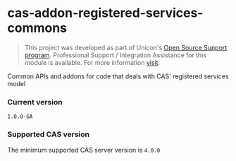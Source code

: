 cas-addon-registered-services-commons
=====================================

> This project was developed as part of Unicon's [Open Source Support program](https://unicon.net/opensource).
Professional Support / Integration Assistance for this module is available. For more information [visit](https://unicon.net/opensource/cas).

Common APIs and addons for code that deals with CAS' registered services model

### Current version
`1.0.0-GA`

### Supported CAS version
The minimum supported CAS server version is `4.0.0`

